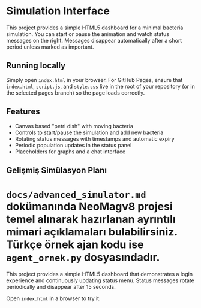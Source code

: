 # Simulation Interface

This project provides a simple HTML5 dashboard for a minimal bacteria
simulation. You can start or pause the animation and watch status messages on
the right. Messages disappear automatically after a short period unless marked
as important.

## Running locally

Simply open `index.html` in your browser. For GitHub Pages, ensure that
`index.html`, `script.js`, and `style.css` live in the root of your repository
(or in the selected pages branch) so the page loads correctly.

## Features

- Canvas based "petri dish" with moving bacteria
- Controls to start/pause the simulation and add new bacteria
- Rotating status messages with timestamps and automatic expiry
- Periodic population updates in the status panel
- Placeholders for graphs and a chat interface

## Gelişmiş Simülasyon Planı

`docs/advanced_simulator.md` dokümanında NeoMagv8 projesi temel alınarak
hazırlanan ayrıntılı mimari açıklamaları bulabilirsiniz. Türkçe örnek ajan kodu
ise `agent_ornek.py` dosyasındadır.
=======
This project provides a simple HTML5 dashboard that demonstrates a login
experience and continuously updating status menu. Status messages rotate
periodically and disappear after 15 seconds.

Open `index.html` in a browser to try it.
